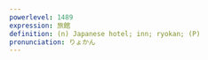 ```yaml
---
powerlevel: 1489
expression: 旅館
definition: (n) Japanese hotel; inn; ryokan; (P)
pronunciation: りょかん
---
```

